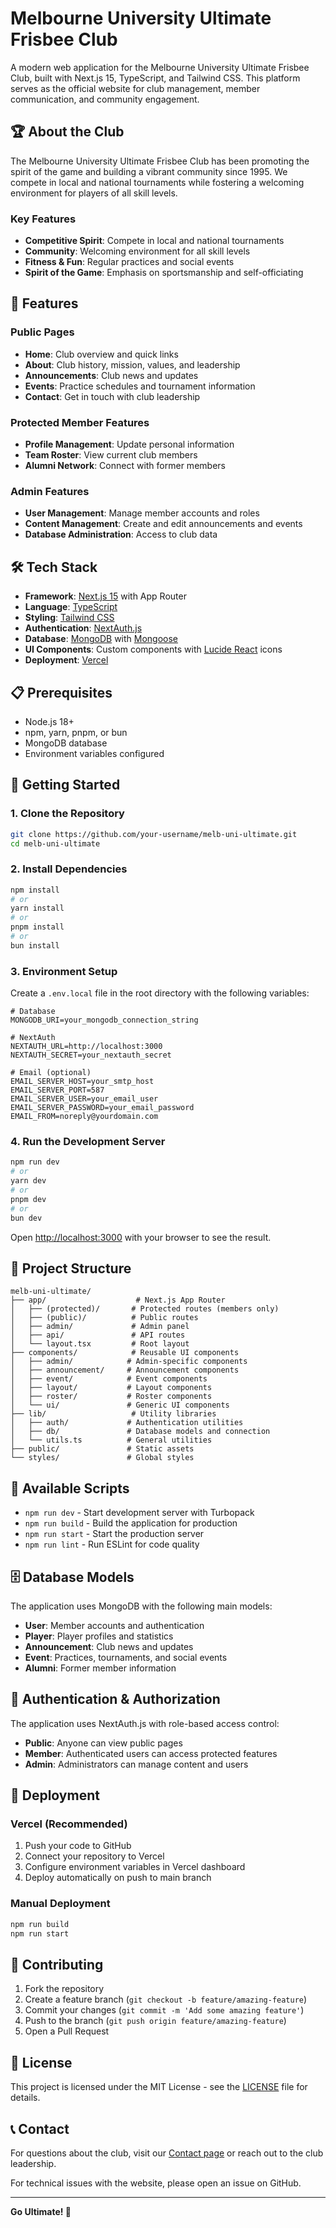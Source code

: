 # Melbourne University Ultimate Frisbee Club

A modern web application for the Melbourne University Ultimate Frisbee Club, built with Next.js 15, TypeScript, and Tailwind CSS. This platform serves as the official website for club management, member communication, and community engagement.

## 🏆 About the Club

The Melbourne University Ultimate Frisbee Club has been promoting the spirit of the game and building a vibrant community since 1995. We compete in local and national tournaments while fostering a welcoming environment for players of all skill levels.

### Key Features

- **Competitive Spirit**: Compete in local and national tournaments
- **Community**: Welcoming environment for all skill levels
- **Fitness & Fun**: Regular practices and social events
- **Spirit of the Game**: Emphasis on sportsmanship and self-officiating

## 🚀 Features

### Public Pages

- **Home**: Club overview and quick links
- **About**: Club history, mission, values, and leadership
- **Announcements**: Club news and updates
- **Events**: Practice schedules and tournament information
- **Contact**: Get in touch with club leadership

### Protected Member Features

- **Profile Management**: Update personal information
- **Team Roster**: View current club members
- **Alumni Network**: Connect with former members

### Admin Features

- **User Management**: Manage member accounts and roles
- **Content Management**: Create and edit announcements and events
- **Database Administration**: Access to club data

## 🛠️ Tech Stack

- **Framework**: [Next.js 15](https://nextjs.org/) with App Router
- **Language**: [TypeScript](https://www.typescriptlang.org/)
- **Styling**: [Tailwind CSS](https://tailwindcss.com/)
- **Authentication**: [NextAuth.js](https://next-auth.js.org/)
- **Database**: [MongoDB](https://www.mongodb.com/) with [Mongoose](https://mongoosejs.com/)
- **UI Components**: Custom components with [Lucide React](https://lucide.dev/) icons
- **Deployment**: [Vercel](https://vercel.com/)

## 📋 Prerequisites

- Node.js 18+
- npm, yarn, pnpm, or bun
- MongoDB database
- Environment variables configured

## 🚀 Getting Started

### 1. Clone the Repository

```bash
git clone https://github.com/your-username/melb-uni-ultimate.git
cd melb-uni-ultimate
```

### 2. Install Dependencies

```bash
npm install
# or
yarn install
# or
pnpm install
# or
bun install
```

### 3. Environment Setup

Create a `.env.local` file in the root directory with the following variables:

```env
# Database
MONGODB_URI=your_mongodb_connection_string

# NextAuth
NEXTAUTH_URL=http://localhost:3000
NEXTAUTH_SECRET=your_nextauth_secret

# Email (optional)
EMAIL_SERVER_HOST=your_smtp_host
EMAIL_SERVER_PORT=587
EMAIL_SERVER_USER=your_email_user
EMAIL_SERVER_PASSWORD=your_email_password
EMAIL_FROM=noreply@yourdomain.com
```

### 4. Run the Development Server

```bash
npm run dev
# or
yarn dev
# or
pnpm dev
# or
bun dev
```

Open [http://localhost:3000](http://localhost:3000) with your browser to see the result.

## 📁 Project Structure

```
melb-uni-ultimate/
├── app/                    # Next.js App Router
│   ├── (protected)/       # Protected routes (members only)
│   ├── (public)/          # Public routes
│   ├── admin/             # Admin panel
│   ├── api/               # API routes
│   └── layout.tsx         # Root layout
├── components/            # Reusable UI components
│   ├── admin/            # Admin-specific components
│   ├── announcement/     # Announcement components
│   ├── event/            # Event components
│   ├── layout/           # Layout components
│   ├── roster/           # Roster components
│   └── ui/               # Generic UI components
├── lib/                   # Utility libraries
│   ├── auth/             # Authentication utilities
│   ├── db/               # Database models and connection
│   └── utils.ts          # General utilities
├── public/               # Static assets
└── styles/               # Global styles
```

## 🔧 Available Scripts

- `npm run dev` - Start development server with Turbopack
- `npm run build` - Build the application for production
- `npm run start` - Start the production server
- `npm run lint` - Run ESLint for code quality

## 🗄️ Database Models

The application uses MongoDB with the following main models:

- **User**: Member accounts and authentication
- **Player**: Player profiles and statistics
- **Announcement**: Club news and updates
- **Event**: Practices, tournaments, and social events
- **Alumni**: Former member information

## 🔐 Authentication & Authorization

The application uses NextAuth.js with role-based access control:

- **Public**: Anyone can view public pages
- **Member**: Authenticated users can access protected features
- **Admin**: Administrators can manage content and users

## 🚀 Deployment

### Vercel (Recommended)

1. Push your code to GitHub
2. Connect your repository to Vercel
3. Configure environment variables in Vercel dashboard
4. Deploy automatically on push to main branch

### Manual Deployment

```bash
npm run build
npm run start
```

## 🤝 Contributing

1. Fork the repository
2. Create a feature branch (`git checkout -b feature/amazing-feature`)
3. Commit your changes (`git commit -m 'Add some amazing feature'`)
4. Push to the branch (`git push origin feature/amazing-feature`)
5. Open a Pull Request

## 📝 License

This project is licensed under the MIT License - see the [LICENSE](LICENSE) file for details.

## 📞 Contact

For questions about the club, visit our [Contact page](http://localhost:3000/contact) or reach out to the club leadership.

For technical issues with the website, please open an issue on GitHub.

---

**Go Ultimate! 🥏**
